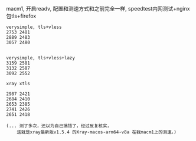 
macm1, 开启readv, 配置和测速方式和之前完全一样, speedtest内网测试+nginx包tls+firefox

```
verysimple, tls+vless
2753 2481
2889 2483
3057 2480


verysimple, tls+vless+lazy
3159 2581
3132 2587
3092 2552

xray xtls

2987 2421
2684 2410
2653 2385
2741 2426
2651 2418

(... 测了多次，还以为自己搞错了，经过反复核实，
    这就是xray最新版v1.5.4 的Xray-macos-arm64-v8a 在我macm1上的测速。)
```
